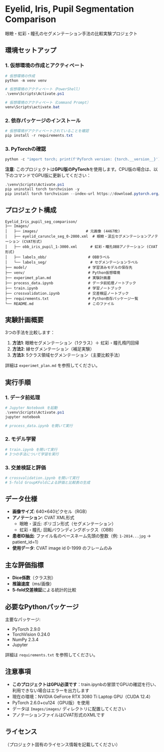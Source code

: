 # Eyelid, Iris, Pupil Segmentation Comparison

眼瞼・虹彩・瞳孔のセグメンテーション手法の比較実験プロジェクト

## 環境セットアップ

### 1. 仮想環境の作成とアクティベート

```powershell
# 仮想環境の作成
python -m venv venv

# 仮想環境のアクティベート（PowerShell）
.\venv\Scripts\Activate.ps1

# 仮想環境のアクティベート（Command Prompt）
venv\Scripts\activate.bat
```

### 2. 依存パッケージのインストール

```powershell
# 仮想環境がアクティベートされていることを確認
pip install -r requirements.txt
```

### 3. PyTorchの確認

```powershell
python -c "import torch; print(f'PyTorch version: {torch.__version__}'); print(f'CUDA available: {torch.cuda.is_available()}')"
```

**注意**: このプロジェクトは**GPU版のPyTorch**を使用します。CPU版の場合は、以下のコマンドでGPU版に更新してください：
```powershell
.\venv\Scripts\Activate.ps1
pip uninstall torch torchvision -y
pip install torch torchvision --index-url https://download.pytorch.org/whl/cu124
```

## プロジェクト構成

```
Eyelid_Iris_pupil_seg_comparison/
├── Images/
│   ├── images/                      # 元画像 (4467枚)
│   ├── eyelid_caruncle_seg_0-2000.xml  # 眼瞼・涙丘セグメンテーションアノテーション (CVAT形式)
│   ├── obb_iris_pupil_1-3000.xml      # 虹彩・瞳孔OBBアノテーション (CVAT形式)
│   ├── labels_obb/                   # OBBラベル
│   └── labels_seg/                    # セグメンテーションラベル
├── model/                            # 学習済みモデルの保存先
├── venv/                             # Python仮想環境
├── experimet_plan.md                 # 実験計画書
├── process_data.ipynb                # データ前処理ノートブック
├── train.ipynb                       # 学習ノートブック
├── crossvalidation.ipynb             # 交差検証ノートブック
├── requirements.txt                  # Python依存パッケージ一覧
└── README.md                         # このファイル
```

## 実験計画概要

3つの手法を比較します：

1. **方法1**: 眼瞼セグメンテーション（1クラス）＋ 虹彩・瞳孔楕円回帰
2. **方法2**: 縁セグメンテーション（補足実験）
3. **方法3**: 5クラス領域セグメンテーション（主要比較手法）

詳細は `experimet_plan.md` を参照してください。

## 実行手順

### 1. データ前処理
```powershell
# Jupyter Notebook を起動
.\venv\Scripts\Activate.ps1
jupyter notebook

# process_data.ipynb を開いて実行
```

### 2. モデル学習
```powershell
# train.ipynb を開いて実行
# 3つの手法について学習を実行
```

### 3. 交差検証と評価
```powershell
# crossvalidation.ipynb を開いて実行
# 5-fold GroupKFoldによる評価と比較表の生成
```

## データ仕様

- **画像サイズ**: 640×640ピクセル（RGB）
- **アノテーション**: CVAT XML形式
  - 眼瞼・涙丘: ポリゴン形式（セグメンテーション）
  - 虹彩・瞳孔: 回転バウンディングボックス（OBB）
- **患者ID抽出**: ファイル名のベースネーム先頭の整数（例: `1-2014...jpg` → patient_id=1）
- **使用データ**: CVAT image id 0-1999 のフレームのみ

## 主な評価指標

- **Dice係数**（クラス別）
- **推論速度**（ms/画像）
- **5-fold交差検証**による統計的比較

## 必要なPythonパッケージ

主要なパッケージ:
- PyTorch 2.9.0
- TorchVision 0.24.0
- NumPy 2.3.4
- Jupyter

詳細は `requirements.txt` を参照してください。

## 注意事項

- **このプロジェクトはGPU必須です**：train.ipynbの冒頭でGPUの確認を行い、利用できない場合はエラーを出力します
- 現在の環境：NVIDIA GeForce RTX 3080 Ti Laptop GPU（CUDA 12.4）
- PyTorch 2.6.0+cu124（GPU版）を使用
- データは `Images/images/` ディレクトリに配置してください
- アノテーションファイルはCVAT形式のXMLです

## ライセンス

（プロジェクト固有のライセンス情報を記載してください）

